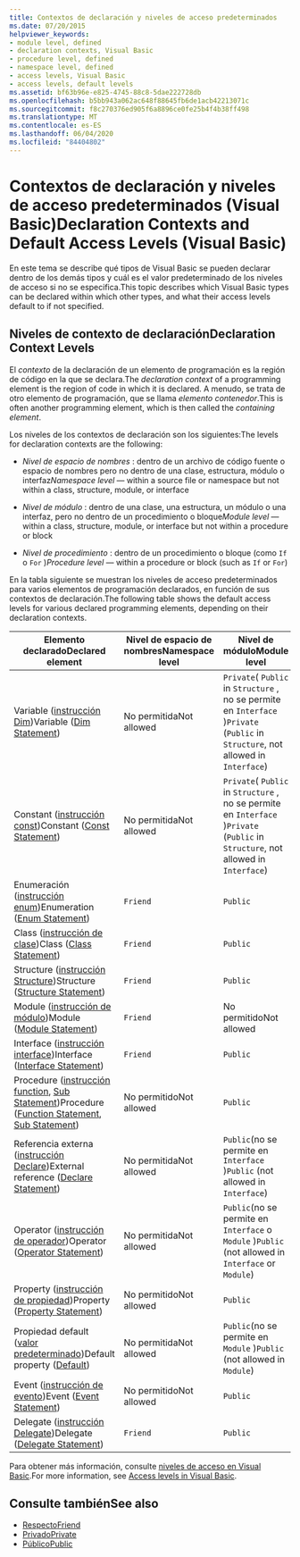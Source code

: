 ```yaml
---
title: Contextos de declaración y niveles de acceso predeterminados
ms.date: 07/20/2015
helpviewer_keywords:
- module level, defined
- declaration contexts, Visual Basic
- procedure level, defined
- namespace level, defined
- access levels, Visual Basic
- access levels, default levels
ms.assetid: bf63b96e-e825-4745-88c8-5dae222728db
ms.openlocfilehash: b5bb943a062ac648f88645fb6de1acb42213071c
ms.sourcegitcommit: f8c270376ed905f6a8896ce0fe25b4f4b38ff498
ms.translationtype: MT
ms.contentlocale: es-ES
ms.lasthandoff: 06/04/2020
ms.locfileid: "84404802"
---
```

# <a name="declaration-contexts-and-default-access-levels-visual-basic"></a><span data-ttu-id="b5d20-102">Contextos de declaración y niveles de acceso predeterminados (Visual Basic)</span><span class="sxs-lookup"><span data-stu-id="b5d20-102">Declaration Contexts and Default Access Levels (Visual Basic)</span></span>
<span data-ttu-id="b5d20-103">En este tema se describe qué tipos de Visual Basic se pueden declarar dentro de los demás tipos y cuál es el valor predeterminado de los niveles de acceso si no se especifica.</span><span class="sxs-lookup"><span data-stu-id="b5d20-103">This topic describes which Visual Basic types can be declared within which other types, and what their access levels default to if not specified.</span></span>  
  
## <a name="declaration-context-levels"></a><span data-ttu-id="b5d20-104">Niveles de contexto de declaración</span><span class="sxs-lookup"><span data-stu-id="b5d20-104">Declaration Context Levels</span></span>  
 <span data-ttu-id="b5d20-105">El *contexto* de la declaración de un elemento de programación es la región de código en la que se declara.</span><span class="sxs-lookup"><span data-stu-id="b5d20-105">The *declaration context* of a programming element is the region of code in which it is declared.</span></span> <span data-ttu-id="b5d20-106">A menudo, se trata de otro elemento de programación, que se llama *elemento contenedor*.</span><span class="sxs-lookup"><span data-stu-id="b5d20-106">This is often another programming element, which is then called the *containing element*.</span></span>  
  
 <span data-ttu-id="b5d20-107">Los niveles de los contextos de declaración son los siguientes:</span><span class="sxs-lookup"><span data-stu-id="b5d20-107">The levels for declaration contexts are the following:</span></span>  
  
- <span data-ttu-id="b5d20-108">*Nivel de espacio de nombres* : dentro de un archivo de código fuente o espacio de nombres pero no dentro de una clase, estructura, módulo o interfaz</span><span class="sxs-lookup"><span data-stu-id="b5d20-108">*Namespace level* — within a source file or namespace but not within a class, structure, module, or interface</span></span>  
  
- <span data-ttu-id="b5d20-109">*Nivel de módulo* : dentro de una clase, una estructura, un módulo o una interfaz, pero no dentro de un procedimiento o bloque</span><span class="sxs-lookup"><span data-stu-id="b5d20-109">*Module level* — within a class, structure, module, or interface but not within a procedure or block</span></span>  
  
- <span data-ttu-id="b5d20-110">*Nivel de procedimiento* : dentro de un procedimiento o bloque (como `If` o `For` )</span><span class="sxs-lookup"><span data-stu-id="b5d20-110">*Procedure level* — within a procedure or block (such as `If` or `For`)</span></span>  
  
 <span data-ttu-id="b5d20-111">En la tabla siguiente se muestran los niveles de acceso predeterminados para varios elementos de programación declarados, en función de sus contextos de declaración.</span><span class="sxs-lookup"><span data-stu-id="b5d20-111">The following table shows the default access levels for various declared programming elements, depending on their declaration contexts.</span></span>  
  
|<span data-ttu-id="b5d20-112">Elemento declarado</span><span class="sxs-lookup"><span data-stu-id="b5d20-112">Declared element</span></span>|<span data-ttu-id="b5d20-113">Nivel de espacio de nombres</span><span class="sxs-lookup"><span data-stu-id="b5d20-113">Namespace level</span></span>|<span data-ttu-id="b5d20-114">Nivel de módulo</span><span class="sxs-lookup"><span data-stu-id="b5d20-114">Module level</span></span>|<span data-ttu-id="b5d20-115">Nivel de procedimiento</span><span class="sxs-lookup"><span data-stu-id="b5d20-115">Procedure level</span></span>|  
|----------------------|---------------------|------------------|---------------------|  
|<span data-ttu-id="b5d20-116">Variable ([instrucción Dim](dim-statement.md))</span><span class="sxs-lookup"><span data-stu-id="b5d20-116">Variable ([Dim Statement](dim-statement.md))</span></span>|<span data-ttu-id="b5d20-117">No permitida</span><span class="sxs-lookup"><span data-stu-id="b5d20-117">Not allowed</span></span>|<span data-ttu-id="b5d20-118">`Private`( `Public` in `Structure` , no se permite en `Interface` )</span><span class="sxs-lookup"><span data-stu-id="b5d20-118">`Private` (`Public` in `Structure`, not allowed in `Interface`)</span></span>|`Public`|  
|<span data-ttu-id="b5d20-119">Constant ([instrucción const](const-statement.md))</span><span class="sxs-lookup"><span data-stu-id="b5d20-119">Constant ([Const Statement](const-statement.md))</span></span>|<span data-ttu-id="b5d20-120">No permitida</span><span class="sxs-lookup"><span data-stu-id="b5d20-120">Not allowed</span></span>|<span data-ttu-id="b5d20-121">`Private`( `Public` in `Structure` , no se permite en `Interface` )</span><span class="sxs-lookup"><span data-stu-id="b5d20-121">`Private` (`Public` in `Structure`, not allowed in `Interface`)</span></span>|`Public`|  
|<span data-ttu-id="b5d20-122">Enumeración ([instrucción enum](enum-statement.md))</span><span class="sxs-lookup"><span data-stu-id="b5d20-122">Enumeration ([Enum Statement](enum-statement.md))</span></span>|`Friend`|`Public`|<span data-ttu-id="b5d20-123">No permitida</span><span class="sxs-lookup"><span data-stu-id="b5d20-123">Not allowed</span></span>|  
|<span data-ttu-id="b5d20-124">Class ([instrucción de clase](class-statement.md))</span><span class="sxs-lookup"><span data-stu-id="b5d20-124">Class ([Class Statement](class-statement.md))</span></span>|`Friend`|`Public`|<span data-ttu-id="b5d20-125">No permitida</span><span class="sxs-lookup"><span data-stu-id="b5d20-125">Not allowed</span></span>|  
|<span data-ttu-id="b5d20-126">Structure ([instrucción Structure](structure-statement.md))</span><span class="sxs-lookup"><span data-stu-id="b5d20-126">Structure ([Structure Statement](structure-statement.md))</span></span>|`Friend`|`Public`|<span data-ttu-id="b5d20-127">No permitida</span><span class="sxs-lookup"><span data-stu-id="b5d20-127">Not allowed</span></span>|  
|<span data-ttu-id="b5d20-128">Module ([instrucción de módulo](module-statement.md))</span><span class="sxs-lookup"><span data-stu-id="b5d20-128">Module ([Module Statement](module-statement.md))</span></span>|`Friend`|<span data-ttu-id="b5d20-129">No permitido</span><span class="sxs-lookup"><span data-stu-id="b5d20-129">Not allowed</span></span>|<span data-ttu-id="b5d20-130">No permitido</span><span class="sxs-lookup"><span data-stu-id="b5d20-130">Not allowed</span></span>|  
|<span data-ttu-id="b5d20-131">Interface ([instrucción interface](interface-statement.md))</span><span class="sxs-lookup"><span data-stu-id="b5d20-131">Interface ([Interface Statement](interface-statement.md))</span></span>|`Friend`|`Public`|<span data-ttu-id="b5d20-132">No permitida</span><span class="sxs-lookup"><span data-stu-id="b5d20-132">Not allowed</span></span>|  
|<span data-ttu-id="b5d20-133">Procedure ([instrucción function](function-statement.md), [Sub Statement](sub-statement.md))</span><span class="sxs-lookup"><span data-stu-id="b5d20-133">Procedure ([Function Statement](function-statement.md), [Sub Statement](sub-statement.md))</span></span>|<span data-ttu-id="b5d20-134">No permitido</span><span class="sxs-lookup"><span data-stu-id="b5d20-134">Not allowed</span></span>|`Public`|<span data-ttu-id="b5d20-135">No permitido</span><span class="sxs-lookup"><span data-stu-id="b5d20-135">Not allowed</span></span>|  
|<span data-ttu-id="b5d20-136">Referencia externa ([instrucción Declare](declare-statement.md))</span><span class="sxs-lookup"><span data-stu-id="b5d20-136">External reference ([Declare Statement](declare-statement.md))</span></span>|<span data-ttu-id="b5d20-137">No permitida</span><span class="sxs-lookup"><span data-stu-id="b5d20-137">Not allowed</span></span>|<span data-ttu-id="b5d20-138">`Public`(no se permite en `Interface` )</span><span class="sxs-lookup"><span data-stu-id="b5d20-138">`Public` (not allowed in `Interface`)</span></span>|<span data-ttu-id="b5d20-139">No permitida</span><span class="sxs-lookup"><span data-stu-id="b5d20-139">Not allowed</span></span>|  
|<span data-ttu-id="b5d20-140">Operator ([instrucción de operador](operator-statement.md))</span><span class="sxs-lookup"><span data-stu-id="b5d20-140">Operator ([Operator Statement](operator-statement.md))</span></span>|<span data-ttu-id="b5d20-141">No permitida</span><span class="sxs-lookup"><span data-stu-id="b5d20-141">Not allowed</span></span>|<span data-ttu-id="b5d20-142">`Public`(no se permite en `Interface` o `Module` )</span><span class="sxs-lookup"><span data-stu-id="b5d20-142">`Public` (not allowed in `Interface` or `Module`)</span></span>|<span data-ttu-id="b5d20-143">No permitida</span><span class="sxs-lookup"><span data-stu-id="b5d20-143">Not allowed</span></span>|  
|<span data-ttu-id="b5d20-144">Property ([instrucción de propiedad](property-statement.md))</span><span class="sxs-lookup"><span data-stu-id="b5d20-144">Property ([Property Statement](property-statement.md))</span></span>|<span data-ttu-id="b5d20-145">No permitido</span><span class="sxs-lookup"><span data-stu-id="b5d20-145">Not allowed</span></span>|`Public`|<span data-ttu-id="b5d20-146">No permitido</span><span class="sxs-lookup"><span data-stu-id="b5d20-146">Not allowed</span></span>|  
|<span data-ttu-id="b5d20-147">Propiedad default ([valor predeterminado](../modifiers/default.md))</span><span class="sxs-lookup"><span data-stu-id="b5d20-147">Default property ([Default](../modifiers/default.md))</span></span>|<span data-ttu-id="b5d20-148">No permitida</span><span class="sxs-lookup"><span data-stu-id="b5d20-148">Not allowed</span></span>|<span data-ttu-id="b5d20-149">`Public`(no se permite en `Module` )</span><span class="sxs-lookup"><span data-stu-id="b5d20-149">`Public` (not allowed in `Module`)</span></span>|<span data-ttu-id="b5d20-150">No permitida</span><span class="sxs-lookup"><span data-stu-id="b5d20-150">Not allowed</span></span>|  
|<span data-ttu-id="b5d20-151">Event ([instrucción de evento](event-statement.md))</span><span class="sxs-lookup"><span data-stu-id="b5d20-151">Event ([Event Statement](event-statement.md))</span></span>|<span data-ttu-id="b5d20-152">No permitido</span><span class="sxs-lookup"><span data-stu-id="b5d20-152">Not allowed</span></span>|`Public`|<span data-ttu-id="b5d20-153">No permitido</span><span class="sxs-lookup"><span data-stu-id="b5d20-153">Not allowed</span></span>|  
|<span data-ttu-id="b5d20-154">Delegate ([instrucción Delegate](delegate-statement.md))</span><span class="sxs-lookup"><span data-stu-id="b5d20-154">Delegate ([Delegate Statement](delegate-statement.md))</span></span>|`Friend`|`Public`|<span data-ttu-id="b5d20-155">No permitida</span><span class="sxs-lookup"><span data-stu-id="b5d20-155">Not allowed</span></span>|  
  
 <span data-ttu-id="b5d20-156">Para obtener más información, consulte [niveles de acceso en Visual Basic](../../programming-guide/language-features/declared-elements/access-levels.md).</span><span class="sxs-lookup"><span data-stu-id="b5d20-156">For more information, see [Access levels in Visual Basic](../../programming-guide/language-features/declared-elements/access-levels.md).</span></span>  
  
## <a name="see-also"></a><span data-ttu-id="b5d20-157">Consulte también</span><span class="sxs-lookup"><span data-stu-id="b5d20-157">See also</span></span>

- [<span data-ttu-id="b5d20-158">Respecto</span><span class="sxs-lookup"><span data-stu-id="b5d20-158">Friend</span></span>](../modifiers/friend.md)
- [<span data-ttu-id="b5d20-159">Privado</span><span class="sxs-lookup"><span data-stu-id="b5d20-159">Private</span></span>](../modifiers/private.md)
- [<span data-ttu-id="b5d20-160">Público</span><span class="sxs-lookup"><span data-stu-id="b5d20-160">Public</span></span>](../modifiers/public.md)
